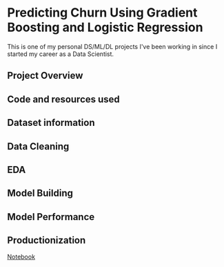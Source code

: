 # Predicting Churn Using Gradient Boosting and Logistic Regression

This is one of my personal DS/ML/DL projects I've been working in since I started my career as a Data Scientist.

## Project Overview


## Code and resources used


## Dataset information


## Data Cleaning


## EDA


## Model Building


## Model Performance


## Productionization


[Notebook](https://github.com/TWM-Sebastian-S/Predicting-Churn-using-Gradient-Boosting-and-Logistic-Regression/blob/main/Predicting%20Churn%20using%20Gradient%20Boosting%20and%20Logistic%20Regression.ipynb)
